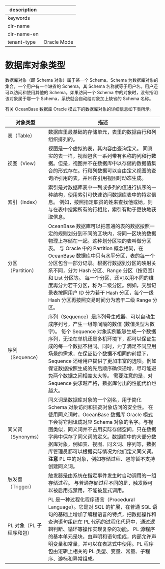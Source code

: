 |description||
|---|---|
|keywords||
|dir-name||
|dir-name-en||
|tenant-type|Oracle Mode|

# 数据库对象类型

数据库对象（即 Schema 对象）属于某一个 Schema。Schema 为数据库对象的集合，一个用户有一个缺省的 Schema，其 Schema 名称就等于用户名。用户还可以访问和使用其他的 Schema。如果访问一个 Schema 中的对象时，没有指明该对象属于哪一个 Schema，系统就会自动给对象加上缺省的 Schema 名称。

有关 OceanBase 数据库 Oracle 模式下的数据库对象的详细信息如下表所示。

| 对象类型 |  描述       |
|-----------------|-------------|
| 表（Table）        | 数据库里最基础的存储单元，表里的数据由行和列组织排列的。 |
| 视图（View）        | 视图是一个虚拟的表，其内容由查询定义。 同真实的表一样，视图包含一系列带有名称的列和行数据。但是，视图并不在数据库中以存储的数据值集合的形式存在。行和列数据可以自由定义视图的查询所引用的表，并且在引用视图时动态生成。    |
| 索引（Index）       | 索引是对数据库表中一列或多列的值进行排序的一种结构，使用索引可快速访问数据库表中的特定信息。 例如，按照指定职员的姓来查找他或她，则与在表中搜索所有的行相比，索引有助于更快地获取信息。   |
| 分区（Partition）   | OceanBase 数据库可以把普通的表的数据按照一定的规则划分到不同的区块内，将同一区块的数据物理上存储在一起。这种划分区块的表叫做分区表。 与 Oracle 中的 Partition 概念相同，在 OceanBase 数据库中只有水平分区，表的每一个分区包含一部分记录。根据行数据到分区的映射关系不同，分为 Hash 分区、Range 分区（按范围）和 List 分区等。 每一个分区，还可以用不同的维度再分为若干分区，称为二级分区。例如，交易记录表按照用户 ID 分为若干 Hash 分区，每个一级 Hash 分区再按照交易时间分为若干二级 Range 分区。 |
| 序列（Sequence）    | 序列（Sequence）是序列号生成器，可以自动生成序列号，产生一组等间隔的数值 (数值类型为数字)。 每个 Sequence 对象实例能够生成一个数据序列，无论在单机还是多机环境下，都可以保证生成的每一个数据不相同。同时，为了满足不同应用场景的需求，在保证每个数据不相同的前提下，Sequence 还给用户提供了更加丰富的选项。例如保证数据按照生成的先后顺序确保递增，尽可能避免两个数据之间相差太大等。 需要注意的是，对 Sequence 要求越严格，数据库付出的性能代价也越大。        |
| 同义词（Synonyms）   | 同义词是数据库对象的一个别名，用于简化 Schema 对象访问和提高对象访问的安全性。 在使用同义词时，OceanBase 数据库 Oracle 模式下会将它翻译成对应 Schema 对象的名字。与视图类似，同义词并不占用实际存储空间，只在数据字典中保存了同义词的定义。数据库中的大部分数据库对象，例如表、视图、同义词、序列等，数据库管理员都可以根据实际情况为他们定义同义词。 <br>**注意**  PL 中的对象，例如存储过程、包等暂不支持创建同义词。       |
| 触发器（Trigger）    | 触发器是由系统在指定事件发生时自动调用的一组存储过程。 与普通存储过程不同的是，触发器可以被启用或禁用，不能被显式调用。    |
| PL 对象（PL 子程序和包） | PL 是一种过程化程序语言（Procedural Language）。它是对 SQL 的扩展，在普通 SQL 语句的基础上增加了编程语言的特点，把数据操作和查询语句组织在 PL 代码的过程化代码中，通过逻辑判断、循环等操作实现复杂的功能。 PL 源程序的基本单元是块，由声明和语句组成，内部允许声明变量和常量，并可以在表达式中使用。PL 程序包由逻辑上相关的 PL 类型、变量、常量、子程序、游标和异常组成。  |
